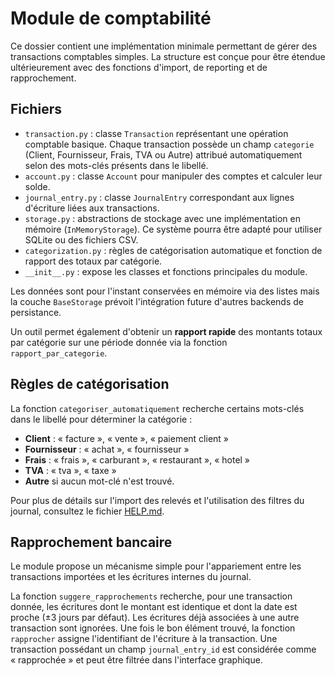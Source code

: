# Module de comptabilité

Ce dossier contient une implémentation minimale permettant de gérer des 
transactions comptables simples. La structure est conçue pour être 
étendue ultérieurement avec des fonctions d'import, de reporting et de 
rapprochement.

## Fichiers

- `transaction.py` : classe `Transaction` représentant une opération
  comptable basique. Chaque transaction possède un champ `categorie`
  (Client, Fournisseur, Frais, TVA ou Autre) attribué automatiquement
  selon des mots-clés présents dans le libellé.
- `account.py` : classe `Account` pour manipuler des comptes et calculer
  leur solde.
- `journal_entry.py` : classe `JournalEntry` correspondant aux lignes
  d'écriture liées aux transactions.
- `storage.py` : abstractions de stockage avec une implémentation en
  mémoire (`InMemoryStorage`). Ce système pourra être adapté pour
  utiliser SQLite ou des fichiers CSV.
- `categorization.py` : règles de catégorisation automatique et fonction de
  rapport des totaux par catégorie.
- `__init__.py` : expose les classes et fonctions principales du module.

Les données sont pour l'instant conservées en mémoire via des listes
mais la couche `BaseStorage` prévoit l'intégration future d'autres
backends de persistance.

Un outil permet également d'obtenir un **rapport rapide** des montants
totaux par catégorie sur une période donnée via la fonction
`rapport_par_categorie`.

## Règles de catégorisation

La fonction `categoriser_automatiquement` recherche certains mots-clés
dans le libellé pour déterminer la catégorie :

- **Client** : « facture », « vente », « paiement client »
- **Fournisseur** : « achat », « fournisseur »
- **Frais** : « frais », « carburant », « restaurant », « hotel »
- **TVA** : « tva », « taxe »
- **Autre** si aucun mot-clé n'est trouvé.


Pour plus de détails sur l'import des relevés et l'utilisation des filtres du journal, consultez le fichier [HELP.md](HELP.md).

## Rapprochement bancaire

Le module propose un mécanisme simple pour l'appariement entre
les transactions importées et les écritures internes du journal.

La fonction `suggere_rapprochements` recherche, pour une transaction
donnée, les écritures dont le montant est identique et dont la date est
proche (±3 jours par défaut). Les écritures déjà associées à une autre
transaction sont ignorées. Une fois le bon élément trouvé, la fonction
`rapprocher` assigne l'identifiant de l'écriture à la transaction. Une
transaction possédant un champ `journal_entry_id` est considérée comme
« rapprochée » et peut être filtrée dans l'interface graphique.

